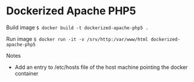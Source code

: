 
# Dockerized Apache PHP5

Build image
```$ docker build -t dockerized-apache-php5 . ```

Run image
``` $ docker run -it -v /srv/http:/var/www/html dockerized-apache-php5 ```

Notes
* Add an entry to /etc/hosts file of the host machine pointing the docker container
